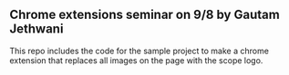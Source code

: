 ## Chrome extensions seminar on 9/8 by Gautam Jethwani

This repo includes the code for the sample project to make a chrome extension that replaces all images on the page with the scope logo.

